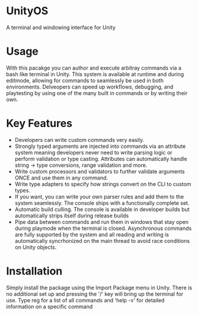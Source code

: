 # UnityOS
A terminal and windowing interface for Unity

# Usage
With this pacakge you can author and execute arbitray commands via a bash like terminal in Unity. This system is available at runtime and during editmode, allowing for commands to seamlessly be used in both environments. Delveopers can speed up workflows, debugging, and playtesting by using one of the many built in commands or by writing their own. 

# Key Features
- Developers can write custom commands very easily.
- Strongly typed arguments are injected into commands via an attribute system meaning developers never need to write parsing logic or perform validation or type casting. Attributes can automatically handle string -> type conversions, range validation and more. 
- Write custom processors and validators to further validate arguments ONCE and use them in any command.
- Write type adapters to specify how strings convert on the CLI to custom types.
- If you want, you can write your own parser rules and add them to the system seamlessly. The console ships with a functionally complete set.
- Automatic build culling. The console is available in developer builds but automatically strips itself during release builds
- Pipe data between commands and run them in windows that stay open during playmode when the terminal is closed. Asynchronous commands are fully supported by the system and all reading and writing is automatically syncrhonized on the main thread to avoid race conditions on Unity objects.
 
# Installation
Simply install the package using the Import Package menu in Unity. There is no additional set up and pressing the '/' key will bring up the terminal for use. Type reg for a list of all commands and 'help <command> -v' for detailed information on a specific command
